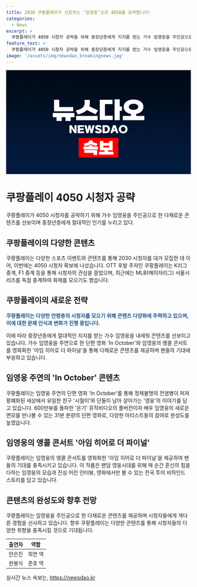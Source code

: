 ```yaml
---
title: 2030 쿠팡플레이가 선호하는 ‘임영웅’으로 4050을 공략합니다!
categories:
  - News
excerpt: >
  쿠팡플레이가 4050 시청자 공략을 위해 중장년층에게 지지를 받는 가수 임영웅을 주인공으로 한 드라마와 단편 영화를 선보인다. 이를 통해 다양한 연령층의 시청자를 유입하고 콘텐츠를 다양화하려는 노력을 보이고 있다. 또한, 임영웅의 공연 콘서트를 영화화한 아임 히어로 더 파이널을 제공하여 팬들의 기대에 부응하고 있다. 이를 통해 쿠팡플레이는 다채로운 콘텐츠를 제공하며 시청자들의 관심을 끌고 있다.
feature_text: >
  쿠팡플레이가 4050 시청자 공략을 위해 중장년층에게 지지를 받는 가수 임영웅을 주인공으로 한 드라마와 단편 영화를 선보인다. 이를 통해 다양한 연령층의 시청자를 유입하고 콘텐츠를 다양화하려는 노력을 보이고 있다. 또한, 임영웅의 공연 콘서트를 영화화한 아임 히어로 더 파이널을 제공하여 팬들의 기대에 부응하고 있다. 이를 통해 쿠팡플레이는 다채로운 콘텐츠를 제공하며 시청자들의 관심을 끌고 있다.
image: '/assets/img/newsdao_breakingnews.jpg'
---
```


<p><img src="/assets/img/newsdao_breakingnews.jpg" alt="firstkoreanews 속보" /></p>

<h1 data-ke-size="size26"><b>쿠팡플레이 4050 시청자 공략</b></h1>

<p data-ke-size="size16">쿠팡플레이가 4050 시청자를 공략하기 위해 가수 임영웅을 주인공으로 한 다채로운 콘텐츠를 선보이며 중장년층에게 절대적인 인기를 누리고 있다.</p>

<h2 data-ke-size="size24">쿠팡플레이의 다양한 콘텐츠</h2>

<p data-ke-size="size16">쿠팡플레이는 다양한 스포츠 이벤트와 콘텐츠를 통해 2030 시청자를 대거 모집한 데 이어, 이번에는 4050 시청자 확보에 나섰습니다. OTT 후발 주자인 쿠팡플레이는 K리그 중계, F1 중계 등을 통해 시청자의 관심을 끌었으며, 최근에는 MLB(메이저리그) 서울시리즈를 독점 중계하여 화제를 모으기도 했습니다.</p>

<h2 data-ke-size="size24">쿠팡플레이의 새로운 전략</h2>

<p data-ke-size="size16"><b><span style="color: #1a5490;">쿠팡플레이는 다양한 연령층의 시청자를 모으기 위해 콘텐츠 다양화에 주력하고 있으며, 이에 대한 문제 인식과 변화가 진행 중입니다.</span></b></p>

<p data-ke-size="size16">이에 따라 중장년층에게 절대적인 지지를 받는 가수 임영웅을 내세워 콘텐츠를 선보이고 있습니다. 가수 임영웅을 주연으로 한 단편 영화 'In October'와 임영웅의 앵콜 콘서트를 영화화한 '아임 히어로 더 파이널'을 통해 다채로운 콘텐츠를 제공하며 팬들의 기대에 부응하고 있습니다.</p>

<h2 data-ke-size="size24">임영웅 주연의 'In October' 콘텐츠</h2>

<p data-ke-size="size16">쿠팡플레이는 임영웅 주연의 단편 영화 'In October'를 통해 정체불명의 전염병이 퍼져 황폐화된 세상에서 유일한 친구 '시월이'와 단둘이 남아 살아가는 '영웅'의 이야기를 담고 있습니다. 600만뷰를 돌파한 '온기' 뮤직비디오의 풀버전이자 배우 임영웅의 새로운 면모를 만나볼 수 있는 31분 분량의 단편 영화로, 다양한 아티스트들의 참여로 완성도를 높였습니다.</p>

<h2 data-ke-size="size24">임영웅의 앵콜 콘서트 '아임 히어로 더 파이널'</h2>

<p data-ke-size="size16">쿠팡플레이는 임영웅의 앵콜 콘서트를 영화화한 '아임 히어로 더 파이널'을 제공하여 팬들의 기대를 충족시키고 있습니다. 이 작품은 팬덤 영웅시대를 위해 매 순간 혼신의 힘을 다하는 임영웅의 모습과 진심 어린 인터뷰, 영화에서만 볼 수 있는 전국 투어 비하인드 스토리를 담고 있습니다.</p>

<h2 data-ke-size="size24">콘텐츠의 완성도와 향후 전망</h2>

<p data-ke-size="size16">쿠팡플레이는 임영웅을 주인공으로 한 다채로운 콘텐츠를 제공하며 시청자들에게 색다른 경험을 선사하고 있습니다. 향후 쿠팡플레이는 다양한 콘텐츠를 통해 시청자들의 다양한 취향을 충족시킬 것으로 기대됩니다.</p>

<table>
<thead>
<tr>
<th style="text-align: center;">출연자</th>
<th style="text-align: center;">역할</th>
</tr>
</thead>
<tbody>
<tr>
<td style="text-align: center;">안은진</td>
<td style="text-align: center;">희연 역</td>
</tr>
<tr>
<td style="text-align: center;">현봉식</td>
<td style="text-align: center;">준호 역</td>
</tr>
</tbody>
</table>
실시간 뉴스 속보는, <a href="https://newsdao.kr" rel="dofollow">https://newsdao.kr</a>


